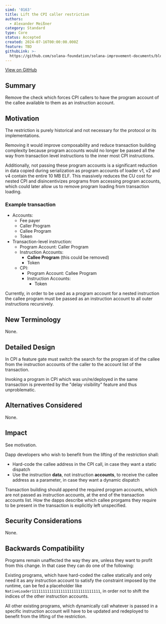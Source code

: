 ```yaml
---
simd: '0163'
title: Lift the CPI caller restriction
authors:
  - Alexander Meißner
category: Standard
type: Core
status: Accepted
created: 2024-07-16T00:00:00.000Z
feature: TBD
githubLink: >-
  https://github.com/solana-foundation/solana-improvement-documents/blob/main/proposals/0163-anything.md
---
```

[View on GitHub](https://github.com/solana-foundation/solana-improvement-documents/blob/main/proposals/0163-anything.md)


## Summary

Remove the check which forces CPI callers to have the program account of the
callee available to them as an instruction account.

## Motivation

The restriction is purely historical and not necessary for the protocol or its
implementations.

Removing it would improve composability and reduce transaction building
complexity because program accounts would no longer be passed all the way from
transaction level instructions to the inner most CPI instructions.

Additionally, not passing these program accounts is a significant reduction in
data copied during serialization as program accounts of loader v1, v2 and v4
contain the entire 10 MB ELF. This massively reduces the CU cost for nested CPI
and disincentivizes programs from accessing program accounts, which could later
allow us to remove program loading from transaction loading.

### Example transaction

- Accounts:
  - Fee payer
  - Caller Program
  - Callee Program
  - Token
- Transaction-level instruction:
  - Program Account: Caller Program
  - Instruction Accounts:
    - **Callee Program** (this could be removed)
    - Token
  - CPI:
    - Program Account: Callee Program
    - Instruction Accounts:
      - Token

Currently, in order to be used as a program account for a nested instruction
the callee program must be passed as an instruction account to all outer
instructions recursively.

## New Terminology

None.

## Detailed Design

In CPI a feature gate must switch the search for the program id of the callee
from the instruction accounts of the caller to the account list of the
transaction.

Invoking a program in CPI which was un/re/deployed in the same transaction is
prevented by the "delay visibility" feature and thus unproblematic.

## Alternatives Considered

None.

## Impact

See motivation.

Dapp developers who wish to benefit from the lifting of the restriction shall:

- Hard-code the callee address in the CPI call, in case they want a static
dispatch
- Use the instruction **data**, not instruction **accounts**, to receive the
callee address as a parameter, in case they want a dynamic dispatch

Transaction building should append the required program accounts, which are not
passed as instruction accounts, at the end of the transaction accounts list.
How the dapps describe which callee prorgams they require to be present in the
transaction is explicitly left unspecified.

## Security Considerations

None.

## Backwards Compatibility

Programs remain unaffected the way they are, unless they want to profit from
this change. In that case they can do one of the following:

Existing programs, which have hard-coded the callee statically and only need it
as any instruction account to satisfy the constraint imposed by the runtime,
can be fed a placeholder like `NativeLoader1111111111111111111111111111111`, in
order not to shift the indices of the other instruction accounts.

All other existing programs, which dynamically call whatever is passed in a
specific instruction account will have to be updated and redeployed to benefit
from the lifting of the restriction.
